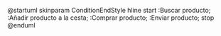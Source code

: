 @startuml
skinparam ConditionEndStyle hline
start
:Buscar producto;
:Añadir producto a la cesta;
:Comprar producto;
:Enviar producto;
stop
@enduml